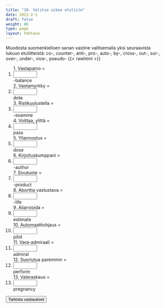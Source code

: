 ```yaml
---
title: "10. Valitse oikea etuliite"
date: 2022-2-1
draft: false
weight: 80
type: page
layout: tehtava
---
```


Muodosta suomenkielisen sanan vastine valitsemalla yksi seuraavista lukuun etuliitteistä: co-, counter-, anti-, pro-, auto-, by-, cross-, out-, sur-, over-, under-, vice-, pseudo- 
{{< rawhtml >}}
<div class="tehtava">
<form autocomplete="off">
  <ol>
  
<section>
1. Vastapaino = &nbsp;<li><input id="q1" type="text"/><span></span></li>-balance
</section>
<section>
2. Vastamyrkky = &nbsp;<li><input id="q2" type="text"/><span></span></li>dote
</section>
<section>
3. Ristikuulustella = &nbsp;<li><input id="q3" type="text"/><span></span></li>-examine
</section>
<section>
4. Voittaa, ylittä = &nbsp;<li><input id="q4" type="text"/><span></span></li>pass
</section>
<section>
5. Yliannostus = &nbsp;<li><input id="q5" type="text"/><span></span></li>dose
</section>
<section>
6. Kirjoituskumppani = &nbsp;<li><input id="q6" type="text"/><span></span></li>-author
</section>
<section>
7. Sivutuote = &nbsp;<li><input id="q7" type="text"/><span></span></li>-product
</section>
<section>
8. Aborttia vastustava =  &nbsp;<li><input id="q8" type="text"/><span></span></li>-life
</section>
<section>
9. Aliarvioida = &nbsp;<li><input id="q9" type="text"/><span></span></li>estimate
</section>
<section>
10. Automaattiohjaus = &nbsp;<li><input id="q10" type="text"/><span></span></li>pilot
</section> 
<section>
11. Vara-admiraali = &nbsp;<li><input id="q11" type="text"/><span></span></li>admiral
</section> 
<section>
12. Suoriutua paremmin = &nbsp;<li><input id="q12" type="text"/><span></span></li>perform
</section> 
<section>
13. Valeraskaus = &nbsp;<li><input id="q13" type="text"/><span></span></li>pregnancy
</section> 

</ol>
  
 <link rel="stylesheet" type="text/css" href="/css/kirjoita1.css"/>

<div id="buttonWrapper">
   <input type="submit" id="submit" value="Tarkista vastaukset" />
   </div>
</form>

</div>


<script>
var answers = {
  "q1": ["counter"],
  "q2": ["anti"],
  "q3": ["cross"],
  "q4": ["sur"],
  "q5": ["over",],
  "q6": ["co"],
  "q7": ["by"],
  "q8": ["pro"],
  "q9": ["under"],
  "q10": ["auto"],
  "q11": ["vice"],
  "q12": ["out"],
  "q13": ["pseudo"],
  };

function markAnswers() {
  $("input[type='text']").each(function() {
    console.log($.inArray(this.value, answers[this.id]));
    if ($.inArray(this.value.toLowerCase().trim(), answers[this.id]) === -1) {
      $(this).parent()[0].setAttribute("class", "vaarin");
    } else {
      $(this).parent()[0].setAttribute("class", "oikein");
    }
  })
}

$("form").on("submit", function(e) {
  e.preventDefault();
  markAnswers();
});

const input = document.querySelector('.tehtava input');
const span = document.querySelector('.tehtava span');

document.querySelectorAll("input").forEach(elem => elem.addEventListener('input', function (event) {
    span.innerHTML = this.value.replace(/\s/g, '&nbsp;');
    this.style.width = span.offsetWidth + 'px';
}));

</script>

<style>
.tehtava input[type="text"] {
    width: 75px;
    text-align: right;
}
</style>
</rawhtml>